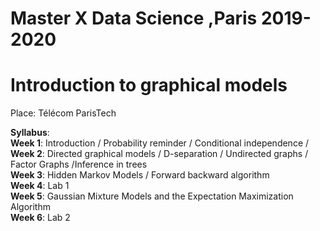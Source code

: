 # Master X Data Science ,Paris 2019-2020

# Introduction to graphical models 



Place: Télécom ParisTech


<b>Syllabus</b>:
<br>
<b>Week 1</b>: Introduction / Probability reminder / Conditional independence / 
<br>
<b>Week 2</b>: Directed graphical models / D-separation / Undirected graphs / Factor Graphs /Inference in trees
<br>
<b>Week 3</b>: Hidden Markov Models / Forward backward algorithm
<br>
<b>Week 4</b>: Lab 1 
<br>
<b>Week 5</b>: Gaussian Mixture Models and the Expectation Maximization Algorithm
<br>
<b>Week 6</b>: Lab 2 
